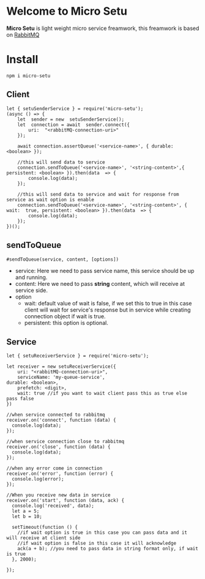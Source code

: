 # Welcome to Micro Setu

**Micro Setu** is light weight micro service freamwork, this freamwork is based on [RabbitMQ](https://www.rabbitmq.com)


# Install

    npm i micro-setu

## Client

    let { setuSenderService } = require('micro-setu');
    (async () => {   
	    let  sender = new  setuSenderService();
	    let  connection = await  sender.connect({
		    uri:  "<rabbitMQ-connection-uri>"
	    });
	    
	    await connection.assertQueue('<service-name>', { durable: <boolean> });
    
	    //this will send data to service
	    connection.sendToQueue('<service-name>', '<string-content>',{ persistent: <boolean> }).then(data  => {
		    console.log(data);
	    });
    
	    //this will send data to service and wait for response from service as wait option is enable
	    connection.sendToQueue('<service-name>', '<string-content>', { wait:  true, persistent: <boolean> }).then(data  => { 
		    console.log(data);
	    });
    })();

## sendToQueue

    #sendToQueue(service, content, [options])

 - service: Here we need to pass service name, this service should be up and running.
 - content: Here we need to pass **string** content, which will receive at service side.
 - option
    - wait: default value of wait is false, if we set this to true in this case client will wait for service's response but in service while creating connection object if wait is true.
    - persistent: this option is optional.

## Service

    let { setuReceiverService } = require('micro-setu');
    
    let receiver = new setuReceiverService({
        uri: "<rabbitMQ-connection-uri>",
        serviceName: 'my-queue-service',
	durable: <boolean>,
        prefetch: <digit>,
        wait: true //if you want to wait client pass this as true else pass false
    })
    
    //when service connected to rabbitmq
    receiver.on('connect', function (data) {
      console.log(data);
    });

    //when service connection close to rabbitmq
    receiver.on('close', function (data) {
      console.log(data);
    });
    
    //when any error come in connection
    receiver.on('error', function (error) {
      console.log(error);
    });
    
    //When you receive new data in service
    receiver.on('start', function (data, ack) {
      console.log('received', data);
      let a = 5;
      let b = 10;
      
      setTimeout(function () {
        //if wait option is true in this case you can pass data and it will receive at client side
        //if wait option is false in this case it will acknowledge
        ack(a + b); //you need to pass data in string format only, if wait is true
      }, 2000);
    
    });
